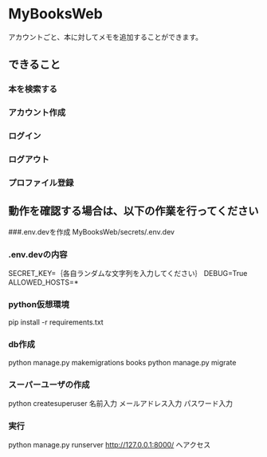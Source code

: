 # MyBooksWeb

アカウントごと、本に対してメモを追加することができます。

## できること

### 本を検索する

### アカウント作成

### ログイン

### ログアウト

### プロファイル登録

## 動作を確認する場合は、以下の作業を行ってください

###.env.devを作成
MyBooksWeb/secrets/.env.dev

### .env.devの内容
SECRET_KEY=｛各自ランダムな文字列を入力してください｝
DEBUG=True
ALLOWED_HOSTS=*

### python仮想環境
pip install -r requirements.txt

### db作成
python manage.py makemigrations books
python manage.py migrate

### スーパーユーザの作成
python createsuperuser
名前入力
メールアドレス入力
パスワード入力

### 実行
python manage.py runserver
http://127.0.0.1:8000/ へアクセス
